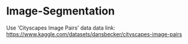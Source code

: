 # Image-Segmentation


Use 'Cityscapes Image Pairs' data
data link: https://www.kaggle.com/datasets/dansbecker/cityscapes-image-pairs
